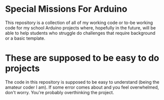 # Special Missions For Arduino

This repository is a collection of all of my working code or to-be working code for my school Arduino projects where, hopefully in the future, will be able to help students who struggle do challenges that require background or a basic template.

# These are supposed to be easy to do projects

The code in this repository is supposed to be easy to understand (being the amateur coder I am). If some error comes about and you feel overwhelmed, don't worry. You're probably overthinking the project.
